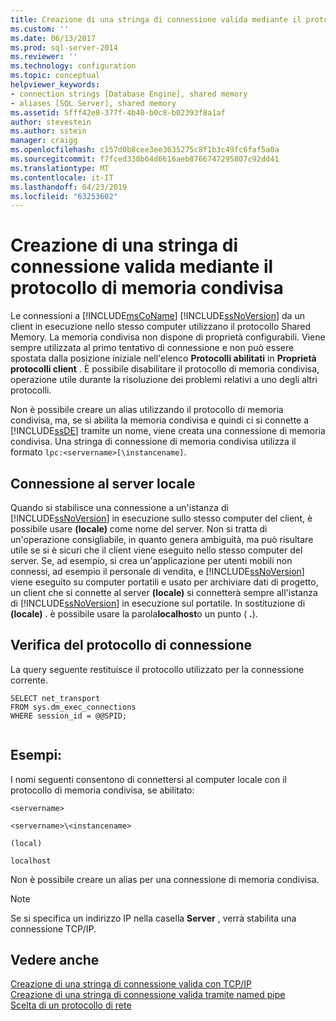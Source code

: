 ```yaml
---
title: Creazione di una stringa di connessione valida mediante il protocollo di memoria condivisa | Microsoft Docs
ms.custom: ''
ms.date: 06/13/2017
ms.prod: sql-server-2014
ms.reviewer: ''
ms.technology: configuration
ms.topic: conceptual
helpviewer_keywords:
- connection strings [Database Engine], shared memory
- aliases [SQL Server], shared memory
ms.assetid: 5fff42e8-377f-4b40-b0c8-b02393f8a1af
author: stevestein
ms.author: sstein
manager: craigg
ms.openlocfilehash: c157d0b8cee3ee3635275c8f1b3c49fc6faf5a0a
ms.sourcegitcommit: f7fced330b64d6616aeb8766747295807c92dd41
ms.translationtype: MT
ms.contentlocale: it-IT
ms.lasthandoff: 04/23/2019
ms.locfileid: "63253602"
---
```

# <a name="creating-a-valid-connection-string-using-shared-memory-protocol"></a>Creazione di una stringa di connessione valida mediante il protocollo di memoria condivisa
  Le connessioni a [!INCLUDE[msCoName](../../includes/msconame-md.md)] [!INCLUDE[ssNoVersion](../../includes/ssnoversion-md.md)] da un client in esecuzione nello stesso computer utilizzano il protocollo Shared Memory. La memoria condivisa non dispone di proprietà configurabili. Viene sempre utilizzata al primo tentativo di connessione e non può essere spostata dalla posizione iniziale nell'elenco **Protocolli abilitati** in **Proprietà protocolli client** . È possibile disabilitare il protocollo di memoria condivisa, operazione utile durante la risoluzione dei problemi relativi a uno degli altri protocolli.  
  
 Non è possibile creare un alias utilizzando il protocollo di memoria condivisa, ma, se si abilita la memoria condivisa e quindi ci si connette a [!INCLUDE[ssDE](../../includes/ssde-md.md)] tramite un nome, viene creata una connessione di memoria condivisa. Una stringa di connessione di memoria condivisa utilizza il formato `lpc:<servername>[\instancename]`.  
  
## <a name="connecting-to-the-local-server"></a>Connessione al server locale  
 Quando si stabilisce una connessione a un'istanza di [!INCLUDE[ssNoVersion](../../includes/ssnoversion-md.md)] in esecuzione sullo stesso computer del client, è possibile usare **(locale)** come nome del server. Non si tratta di un'operazione consigliabile, in quanto genera ambiguità, ma può risultare utile se si è sicuri che il client viene eseguito nello stesso computer del server. Se, ad esempio, si crea un'applicazione per utenti mobili non connessi, ad esempio il personale di vendita, e [!INCLUDE[ssNoVersion](../../includes/ssnoversion-md.md)] viene eseguito su computer portatili e usato per archiviare dati di progetto, un client che si connette al server **(locale)** si connetterà sempre all'istanza di [!INCLUDE[ssNoVersion](../../includes/ssnoversion-md.md)] in esecuzione sul portatile. In sostituzione di **(locale)** . è possibile usare la parola**localhost**o un punto ( **.**).  
  
## <a name="verifying-your-connection-protocol"></a>Verifica del protocollo di connessione  
 La query seguente restituisce il protocollo utilizzato per la connessione corrente.  
  
```  
SELECT net_transport   
FROM sys.dm_exec_connections   
WHERE session_id = @@SPID;  
  
```  
  
## <a name="examples"></a>Esempi:  
 I nomi seguenti consentono di connettersi al computer locale con il protocollo di memoria condivisa, se abilitato:  
  
 `<servername>`  
  
 `<servername>\<instancename>`  
  
 `(local)`  
  
 `localhost`  
  
 Non è possibile creare un alias per una connessione di memoria condivisa.  
  
> [!NOTE]  
>  Se si specifica un indirizzo IP nella casella **Server** , verrà stabilita una connessione TCP/IP.  
  
## <a name="see-also"></a>Vedere anche  
 [Creazione di una stringa di connessione valida con TCP/IP](../../../2014/tools/configuration-manager/creating-a-valid-connection-string-using-tcp-ip.md)   
 [Creazione di una stringa di connessione valida tramite named pipe](../../../2014/tools/configuration-manager/creating-a-valid-connection-string-using-named-pipes.md)   
 [Scelta di un protocollo di rete](../../../2014/tools/configuration-manager/choosing-a-network-protocol.md)  
  
  
